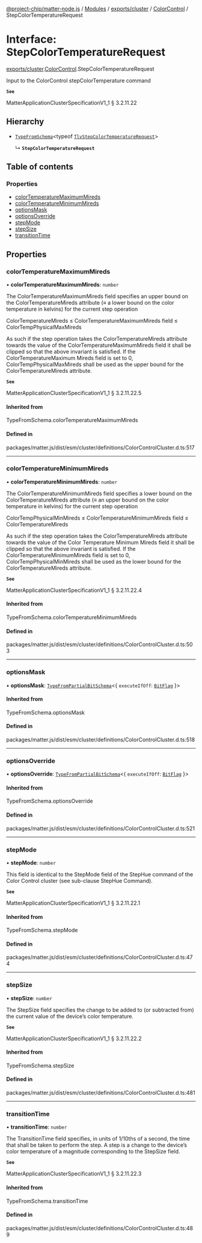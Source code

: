 [@project-chip/matter-node.js](../README.md) / [Modules](../modules.md) / [exports/cluster](../modules/exports_cluster.md) / [ColorControl](../modules/exports_cluster.ColorControl.md) / StepColorTemperatureRequest

# Interface: StepColorTemperatureRequest

[exports/cluster](../modules/exports_cluster.md).[ColorControl](../modules/exports_cluster.ColorControl.md).StepColorTemperatureRequest

Input to the ColorControl stepColorTemperature command

**`See`**

MatterApplicationClusterSpecificationV1_1 § 3.2.11.22

## Hierarchy

- [`TypeFromSchema`](../modules/exports_tlv.md#typefromschema)\<typeof [`TlvStepColorTemperatureRequest`](../modules/exports_cluster.ColorControl.md#tlvstepcolortemperaturerequest)\>

  ↳ **`StepColorTemperatureRequest`**

## Table of contents

### Properties

- [colorTemperatureMaximumMireds](exports_cluster.ColorControl.StepColorTemperatureRequest.md#colortemperaturemaximummireds)
- [colorTemperatureMinimumMireds](exports_cluster.ColorControl.StepColorTemperatureRequest.md#colortemperatureminimummireds)
- [optionsMask](exports_cluster.ColorControl.StepColorTemperatureRequest.md#optionsmask)
- [optionsOverride](exports_cluster.ColorControl.StepColorTemperatureRequest.md#optionsoverride)
- [stepMode](exports_cluster.ColorControl.StepColorTemperatureRequest.md#stepmode)
- [stepSize](exports_cluster.ColorControl.StepColorTemperatureRequest.md#stepsize)
- [transitionTime](exports_cluster.ColorControl.StepColorTemperatureRequest.md#transitiontime)

## Properties

### colorTemperatureMaximumMireds

• **colorTemperatureMaximumMireds**: `number`

The ColorTemperatureMaximumMireds field specifies an upper bound on the ColorTemperatureMireds attribute (≡
a lower bound on the color temperature in kelvins) for the current step operation

ColorTemperatureMireds ≤ ColorTemperatureMaximumMireds field ≤ ColorTempPhysicalMaxMireds

As such if the step operation takes the ColorTemperatureMireds attribute towards the value of the
ColorTemperatureMaximumMireds field it shall be clipped so that the above invariant is satisfied. If the
ColorTemperatureMaximum Mireds field is set to 0, ColorTempPhysicalMaxMireds shall be used as the upper
bound for the ColorTemperatureMireds attribute.

**`See`**

MatterApplicationClusterSpecificationV1_1 § 3.2.11.22.5

#### Inherited from

TypeFromSchema.colorTemperatureMaximumMireds

#### Defined in

packages/matter.js/dist/esm/cluster/definitions/ColorControlCluster.d.ts:517

___

### colorTemperatureMinimumMireds

• **colorTemperatureMinimumMireds**: `number`

The ColorTemperatureMinimumMireds field specifies a lower bound on the ColorTemperatureMireds attribute (≡
an upper bound on the color temperature in kelvins) for the current step operation

ColorTempPhysicalMinMireds ≤ ColorTemperatureMinimumMireds field ≤ ColorTemperatureMireds

As such if the step operation takes the ColorTemperatureMireds attribute towards the value of the Color
Temperature Minimum Mireds field it shall be clipped so that the above invariant is satisfied. If the
ColorTemperatureMinimumMireds field is set to 0, ColorTempPhysicalMinMireds shall be used as the lower bound
for the ColorTemperatureMireds attribute.

**`See`**

MatterApplicationClusterSpecificationV1_1 § 3.2.11.22.4

#### Inherited from

TypeFromSchema.colorTemperatureMinimumMireds

#### Defined in

packages/matter.js/dist/esm/cluster/definitions/ColorControlCluster.d.ts:503

___

### optionsMask

• **optionsMask**: [`TypeFromPartialBitSchema`](../modules/exports_schema.md#typefrompartialbitschema)\<\{ `executeIfOff`: [`BitFlag`](../modules/exports_schema.md#bitflag)  }\>

#### Inherited from

TypeFromSchema.optionsMask

#### Defined in

packages/matter.js/dist/esm/cluster/definitions/ColorControlCluster.d.ts:518

___

### optionsOverride

• **optionsOverride**: [`TypeFromPartialBitSchema`](../modules/exports_schema.md#typefrompartialbitschema)\<\{ `executeIfOff`: [`BitFlag`](../modules/exports_schema.md#bitflag)  }\>

#### Inherited from

TypeFromSchema.optionsOverride

#### Defined in

packages/matter.js/dist/esm/cluster/definitions/ColorControlCluster.d.ts:521

___

### stepMode

• **stepMode**: `number`

This field is identical to the StepMode field of the StepHue command of the Color Control cluster (see
sub-clause StepHue Command).

**`See`**

MatterApplicationClusterSpecificationV1_1 § 3.2.11.22.1

#### Inherited from

TypeFromSchema.stepMode

#### Defined in

packages/matter.js/dist/esm/cluster/definitions/ColorControlCluster.d.ts:474

___

### stepSize

• **stepSize**: `number`

The StepSize field specifies the change to be added to (or subtracted from) the current value of the
device’s color temperature.

**`See`**

MatterApplicationClusterSpecificationV1_1 § 3.2.11.22.2

#### Inherited from

TypeFromSchema.stepSize

#### Defined in

packages/matter.js/dist/esm/cluster/definitions/ColorControlCluster.d.ts:481

___

### transitionTime

• **transitionTime**: `number`

The TransitionTime field specifies, in units of 1/10ths of a second, the time that shall be taken to perform
the step. A step is a change to the device’s color temperature of a magnitude corresponding to the StepSize
field.

**`See`**

MatterApplicationClusterSpecificationV1_1 § 3.2.11.22.3

#### Inherited from

TypeFromSchema.transitionTime

#### Defined in

packages/matter.js/dist/esm/cluster/definitions/ColorControlCluster.d.ts:489
